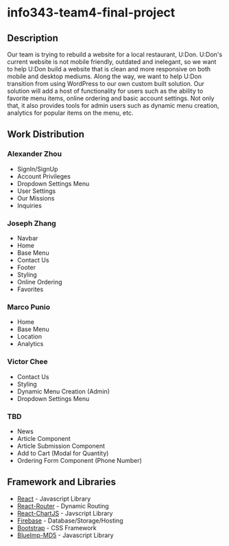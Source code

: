 # info343-team4-final-project
## Description
Our team is trying to rebuild a website for a local restaurant, U:Don. U:Don's current website is not mobile friendly, outdated and inelegant, so we want to help U:Don build a website that is clean and more responsive on both mobile and desktop mediums. Along the way, we want to help U:Don transition from using WordPress to our own custom built solution. Our solution will add a host of functionality for users such as the ability to favorite menu items, online ordering and basic account settings. Not only that, it also provides tools for admin users such as dynamic menu creation, analytics for popular items on the menu, etc.
## Work Distribution
### Alexander Zhou
* SignIn/SignUp
* Account Privileges
* Dropdown Settings Menu
* User Settings
* Our Missions
* Inquiries
### Joseph Zhang
* Navbar
* Home
* Base Menu
* Contact Us
* Footer
* Styling
* Online Ordering
* Favorites
### Marco Punio
* Home
* Base Menu
* Location
* Analytics
### Victor Chee
* Contact Us
* Styling
* Dynamic Menu Creation (Admin)
* Dropdown Settings Menu
### TBD
* News
* Article Component
* Article Submission Component
* Add to Cart (Modal for Quantity)
* Ordering Form Component (Phone Number)
## Framework and Libraries
* [React](https://reactjs.org/) - Javascript Library
* [React-Router](https://reacttraining.com/react-router/web/guides/philosophy) - Dynamic Routing
* [React-ChartJS](https://github.com/jerairrest/react-chartjs-2) - Javscript Library
* [Firebase](https://firebase.google.com/docs/web/setup) - Database/Storage/Hosting
* [Bootstrap](https://getbootstrap.com/docs/4.0/getting-started/introduction/) - CSS Framework
* [BlueImp-MD5](https://github.com/blueimp/JavaScript-MD5) - Javascript Library